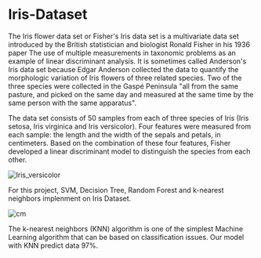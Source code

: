 # Iris-Dataset

The Iris flower data set or Fisher's Iris data set is a multivariate data set introduced by the British statistician and biologist Ronald Fisher in his 1936 paper The use of multiple measurements in taxonomic problems as an example of linear discriminant analysis. It is sometimes called Anderson's Iris data set because Edgar Anderson collected the data to quantify the morphologic variation of Iris flowers of three related species. Two of the three species were collected in the Gaspé Peninsula "all from the same pasture, and picked on the same day and measured at the same time by the same person with the same apparatus".

The data set consists of 50 samples from each of three species of Iris (Iris setosa, Iris virginica and Iris versicolor). Four features were measured from each sample: the length and the width of the sepals and petals, in centimeters. Based on the combination of these four features, Fisher developed a linear discriminant model to distinguish the species from each other. 

![Iris_versicolor](https://user-images.githubusercontent.com/62169942/154365946-be176448-25be-4634-9576-62e91f04cf54.JPG)

For this project, SVM, Decision Tree, Random Forest and k-nearest neighbors implenment on Iris Dataset.

![cm](https://user-images.githubusercontent.com/62169942/154366557-f179f4c5-0e6a-441e-94ae-1b26fc54554f.png)

The k-nearest neighbors (KNN) algorithm is one of the simplest Machine Learning algorithm that can be based on classification issues. Our model with KNN predict data 97%.
